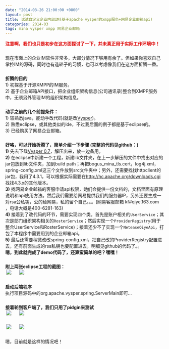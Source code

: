 ```yaml
---
date: "2014-03-26 21:00:00 +0800"
layout: post
title: 试试自定义企业内部IM(基于apache vysper的xmpp服务+网易企业邮箱api)
categories: 2014-03
tags: mina vysper xmpp 网易企业邮箱
---
```



<div style="color:#dd0000;"><b>注意啊，我们也只是初步在这方面探讨了一下，并未真正用于实际工作环境中！</b></div>

<div style="margin-top: 25px;">现在市面上的企业IM软件非常多，大部分情况下够用有余了。但如果你喜欢自己掌控IM的源码，同时也有造轮子的习惯，也可以考虑像我们在这方面折腾一番。</div>

<div style="margin-top: 25px;"><b>折腾的目的</b></div>
<div>1) 初探基于开源XMPP的IM服务。</div>
<div>2) 基于企业邮箱API接口，把企业组织架构信息(公司通讯录)整合到XMPP服务中，无须另外管理IM的组织架构信息。</div>

<div style="margin-top: 25px;"><b>动手之前的几个前提条件：</b></div>
<div>1) 较熟悉java，能动手改代码(就是改<a target="_blank" href="http://mina.apache.org/vysper-project/index.html">Vysper</a>)。</div>
<div>2) 熟悉eclipse，或其他类似的ide，不过我后面的例子都是基于eclipse的。</div>
<div>3) 已经购买了网易企业邮箱。</div>

<div style="margin-top: 25px;"><b>好咯，可以开始折腾了，简单介绍一下步骤 (完整的代码见github：)</b></div>
<div><b>1)</b> 先去下载<a target="_blank" href="http://mina.apache.org/vysper-project/download_0.7.html">Vysper 0.7</a>，解压出来，放一边备用。</div>
<div><b>2)</b> 在eclipse中新建一个工程，新建lib文件夹，在上一步解压的文件中找出对应的jar包放到lib文件夹，加到build path；再把bogus_mina_tls.cert，log4j.xml，spring-config.xml这三个文件放到src文件夹中；另外，还需要找找httpclient的jar包，我用了4.3.1，可以根据实际需要在<a href="http://hc.apache.org/downloads.cgi" target="_blank">http://hc.apache.org/downloads.cgi</a>找找4.3.x的其他版本。</div>
<div><b>3)</b> 找网易企业邮箱的客服申请api权限，她们会提供一份文档的，文档里面有原理说明和api使用方法。然后我们需要给网易提供我们的服务器IP，另外还要生成一对rsa公私钥，公的给网易，私的留个自己。。。(网易客服邮箱 kf#qiye.163.com ，电话大概是400-6281-163)</div>
<div><b>4)</b> 接着到了改代码的环节，需要实现四个类。首先是账户相关的<code>UserService</code>；其次是部门组织架构相关的<code>RosterService</code>；然后实现一个<code>ProviderRegistry</code>(用于整合UserService和RosterService)；接着还少不了实现一个<code>NeteaseQiyeApi</code>，打包了本程序中需要用到的企业邮箱api。</div>
<div><b>5)</b> 最后还需要稍微改改spring-config.xml，把自己改的ProviderRegistry配置进去，还有前面生成的rsa私钥也要配置进去，明细见github的代码了。。</div>
<div><b>嗯，到此就完成了demo代码了，还算蛮简单的吧？嘿嘿！</b></div>

<div style="margin-top: 25px;"><b>附上两张eclipse工程的截图：</b></div>
<div style="overflow:hidden;"><img style="margin:0 0 3px 3px;float:left;" src="/media/img/201403/vysper.01.png" /><img style="margin:0 0 0 25px;float:left;" src="/media/img/201403/vysper.02.png" /></div>

<div style="margin-top: 25px;"><b>启动后端程序</b></div>
<div>执行项目源码中的org.apache.vysper.spring.ServerMain即可...</div>

<div style="margin-top: 25px;"><b>接着轮到客户端了，我们只用了pidgin来测试</b></div>
<div style="overflow:hidden;"><img style="margin:0 0 3px 3px;float:left;" src="/media/img/201403/vysper.03.png" /><img style="margin:0 0 0 25px;float:left;" src="/media/img/201403/vysper.04.png" /></div>
<div style="overflow:hidden;margin-top: 25px;"><img style="margin:0 0 3px 3px;float:left;" src="/media/img/201403/vysper.05.png" /><img style="margin:0 0 0 25px;float:left;" src="/media/img/201403/vysper.06.png" /></div>

<div style="margin-top: 25px;">嗯，目前就是这样的情况吧！</div>
